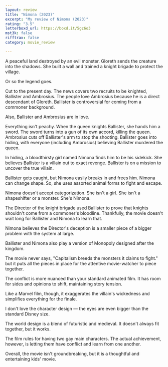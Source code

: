 ```yaml
---
layout: review
title: "Nimona (2023)"
excerpt: "My review of Nimona (2023)"
rating: "3.5"
letterboxd_url: https://boxd.it/5gz6o3
mst3k: false
rifftrax: false
category: movie_review

---
```


A peaceful land destroyed by an evil monster. Gloreth sends the creature into the shadows. She built a wall and trained a knight brigade to protect the village.

Or so the legend goes.

Cut to the present day. The news covers two recruits to be knighted, Ballister and Ambrosius. The people love Ambrosius because he is a direct descendant of Gloreth. Ballister is controversial for coming from a commoner background.

Also, Ballister and Ambrosius are in love.

Everything isn't peachy. When the queen knights Ballister, she hands him a sword. The sword turns into a gun of its own accord, killing the queen. Ambrosius cuts off Ballister's arm to stop the shooting. Ballister goes into hiding, with everyone (including Ambrosius) believing Ballister murdered the queen.

In hiding, a bloodthirsty girl named Nimona finds him to be his sidekick. She believes Ballister is a villain out to exact revenge. Ballister is on a mission to uncover the true villain.

Ballister gets caught, but Nimona easily breaks in and frees him. Nimona can change shape. So, she uses assorted animal forms to fight and escape.

Nimona doesn't accept categorization. She isn't a girl. She isn't a shapeshifter or a monster. She's Nimona.

The Director of the knight brigade used Ballister to prove that knights shouldn't come from a commoner's bloodline. Thankfully, the movie doesn't wait long for Ballister and Nimona to learn that.

Nimona believes the Director's deception is a smaller piece of a bigger problem with the system at large.

Ballister and Nimona also play a version of Monopoly designed after the kingdom.

The movie never says, "Capitalism breeds the monsters it claims to fight." but it puts all the pieces in place for the attentive movie-watcher to piece together.

The conflict is more nuanced than your standard animated film. It has room for sides and opinions to shift, maintaining story tension. 

Like a Marvel film, though, it exaggerates the villain's wickedness and simplifies everything for the finale.

I don't love the character design — the eyes are even bigger than the standard Disney size.

The world design is a blend of futuristic and medieval. It doesn't always fit together, but it works.

The film rules for having two gay main characters. The actual achievement, however, is letting them have conflict and learn from one another.

Overall, the movie isn't groundbreaking, but it is a thoughtful and entertaining kids' movie.